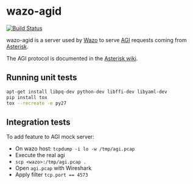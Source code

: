 # wazo-agid

[![Build Status](https://jenkins.wazo.community/buildStatus/icon?job=wazo-agid)](https://jenkins.wazo.community/job/wazo-agid)

wazo-agid is a server used by [Wazo](http://wazo.community) to serve
[AGI](https://wiki.asterisk.org/wiki/pages/viewpage.action?pageId=32375589) requests coming from
[Asterisk](http://asterisk.org).

The AGI protocol is documented in the [Asterisk wiki](https://wiki.asterisk.org/wiki/display/AST/Asterisk+18+AGI+Commands).

## Running unit tests

```bash
apt-get install libpq-dev python-dev libffi-dev libyaml-dev
pip install tox
tox --recreate -e py27
```

## Integration tests

To add feature to AGI mock server:

* On wazo host: `tcpdump -i lo -w /tmp/agi.pcap`
* Execute the real agi
* `scp <wazo>:/tmp/agi.pcap .`
* Open `agi.pcap` with Wireshark
* Apply filter `tcp.port == 4573`
